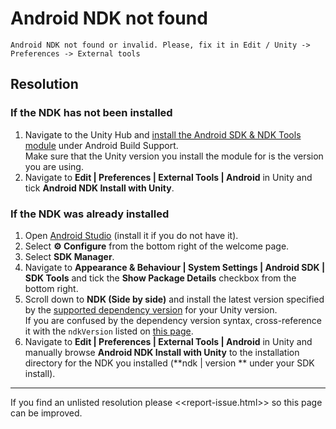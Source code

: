 # Android NDK not found
```
Android NDK not found or invalid. Please, fix it in Edit / Unity -> Preferences -> External tools
```

## Resolution
### If the NDK has not been installed
1. Navigate to the Unity Hub and [install the Android SDK & NDK Tools module](../../Unity%20Hub/Module%20Installation.md) under Android Build Support.  
   Make sure that the Unity version you install the module for is the version you are using.
1. Navigate to **Edit | Preferences | External Tools | Android** in Unity and tick **Android NDK Install with Unity**.

### If the NDK was already installed
1. Open [Android Studio](https://developer.android.com/studio) (install it if you do not have it).
1. Select **⚙️ Configure** from the bottom right of the welcome page.
1. Select **SDK Manager**.
1. Navigate to **Appearance & Behaviour | System Settings | Android SDK | SDK Tools** and tick the **Show Package Details** checkbox from the bottom right.
1. Scroll down to **NDK (Side by side)** and install the latest version specified by the [supported dependency version](https://docs.unity3d.com/Manual/android-sdksetup.html#supported-dependency-versions) for your Unity version.  
   If you are confused by the dependency version syntax, cross-reference it with the `ndkVersion` listed on [this page](https://github.com/android/ndk/wiki/Unsupported-Downloads).
1. Navigate to **Edit | Preferences | External Tools | Android** in Unity and manually browse **Android NDK Install with Unity** to the installation directory for the NDK you installed (**ndk | version ** under your SDK install).


---

If you find an unlisted resolution please <<report-issue.html>> so this page can be improved.  
